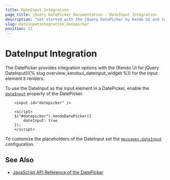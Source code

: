 ```yaml
---
title: DateInput Integration
page_title: jQuery DatePicker Documentation - DateInput Integration
description: "Get started with the jQuery DatePicker by Kendo UI and learn how to integrate it with the Kendo UI for jQuery DateInput."
slug: dateinputintegration_datepicker
position: 11
---
```


# DateInput Integration

The DatePicker provides integration options with the [Kendo UI for jQuery DateInput]({% slug overview_kendoui_dateinput_widget %}) for the input element it renders.

To use the DateInput as the input element in a DatePicker, enable the [`dateInput`](/api/javascript/ui/datepicker/configuration/dateinput) property of the DatePicker.

```dojo
    <input id="datepicker" />

    <script>
    $("#datepicker").kendoDatePicker({
        dateInput: true
    });
    </script>
```

To customize the placeholders of the DateInput set the [`messages.dateInput`](api/javascript/ui/datepicker/configuration/messages.dateinput) configuration.

## See Also

* [JavaScript API Reference of the DatePicker](/api/javascript/ui/datepicker)

